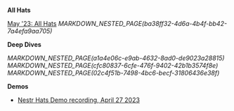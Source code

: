 
**All Hats**

[May '23: All Hats](https://app.charmverse.io/hats-protocol/page-7517880789392493)
_MARKDOWN_NESTED_PAGE(ba38ff32-4d6a-4b4f-bb42-7a4efa9aa705)_

**Deep Dives**

_MARKDOWN_NESTED_PAGE(a1a4e06c-e9ab-4632-8ad0-de9023a28815)_
_MARKDOWN_NESTED_PAGE(cfc80837-6cfe-476f-9402-42b1b3574f8e)_
_MARKDOWN_NESTED_PAGE(02c4f51b-7498-4bc6-becf-31806436e38f)_

**Demos**

- [Nestr Hats Demo recording, April 27 2023](https://us06web.zoom.us/rec/share/wCTc_wfazvT-zOwP9-1FcxybntPuvINcGtAnbpLKhIans8q6kKNkhl2swBhy5aTo.GmChZ_Waqrdum49k?startTime=1682622246000)